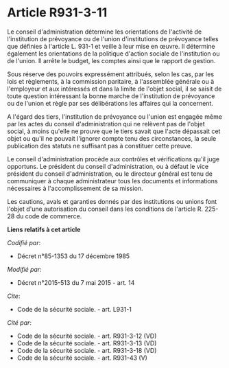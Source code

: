 # Article R931-3-11

Le conseil d'administration détermine les orientations de l'activité de l'institution de prévoyance ou de l'union
d'institutions de prévoyance telles que définies à l'article L. 931-1 et veille à leur mise en œuvre. Il détermine également
les orientations de la politique d'action sociale de l'institution ou de l'union. Il arrête le budget, les comptes ainsi que
le rapport de gestion. 

Sous réserve des pouvoirs expressément attribués, selon les cas, par les lois et règlements, à la commission paritaire, à
l'assemblée générale ou à l'employeur et aux intéressés et dans la limite de l'objet social, il se saisit de toute question
intéressant la bonne marche de l'institution de prévoyance ou de l'union et règle par ses délibérations les affaires qui la
concernent. 

A l'égard des tiers, l'institution de prévoyance ou l'union est engagée même par les actes du conseil d'administration qui ne
relèvent pas de l'objet social, à moins qu'elle ne prouve que le tiers savait que l'acte dépassait cet objet ou qu'il ne
pouvait l'ignorer compte tenu des circonstances, la seule publication des statuts ne suffisant pas à constituer cette
preuve.    

Le conseil d'administration procède aux contrôles et vérifications qu'il juge opportuns. Le président du conseil
d'administration, ou à défaut le vice président du conseil d'administration, ou le directeur général est tenu de communiquer
à chaque administrateur tous les documents et informations nécessaires à l'accomplissement de sa mission. 

Les cautions, avals et garanties donnés par des institutions ou unions font l'objet d'une autorisation du conseil dans les
conditions de l'article R. 225-28 du code de commerce.

**Liens relatifs à cet article**

_Codifié par_:

  - Décret n°85-1353 du 17 décembre 1985

_Modifié par_:

  - Décret n°2015-513 du 7 mai 2015 - art. 14

_Cite_:

  - Code de la sécurité sociale. - art. L931-1

_Cité par_:

  - Code de la sécurité sociale. - art. R931-3-12 (VD)
  - Code de la sécurité sociale. - art. R931-3-13 (VD)
  - Code de la sécurité sociale. - art. R931-3-18 (VD)
  - Code de la sécurité sociale. - art. R931-43 (V)
